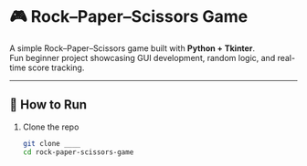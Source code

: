 # 🎮 Rock–Paper–Scissors Game  

A simple Rock–Paper–Scissors game built with **Python + Tkinter**.  
Fun beginner project showcasing GUI development, random logic, and real-time score tracking.  

---

## 🚀 How to Run  
1. Clone the repo  
   ```bash
   git clone ____
   cd rock-paper-scissors-game
